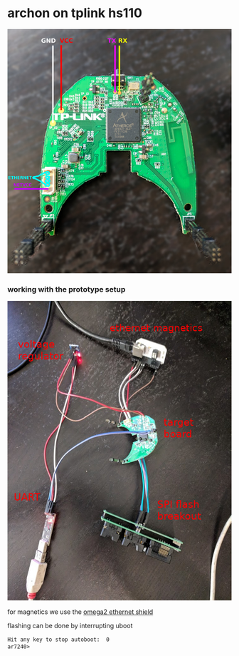 # archon on tplink hs110

![](board.jpg)


### working with the prototype setup

![](protosetup.jpg)

for magnetics we use the [omega2 ethernet shield](https://github.com/OnionIoT/Onion-Hardware/blob/master/Schematics/Omega-Ethernet-Expansion.pdf)

flashing can be done by interrupting uboot

```
Hit any key to stop autoboot:  0 
ar7240> 
```
